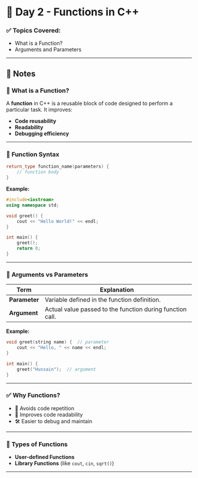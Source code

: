 
# 📅 Day 2 - Functions in C++

### ✅ Topics Covered:
- What is a Function?
- Arguments and Parameters

---

## 📖 Notes

### 📌 **What is a Function?**
A **function** in C++ is a reusable block of code designed to perform a particular task. It improves:
- **Code reusability**
- **Readability**
- **Debugging efficiency**

---

### 📝 **Function Syntax**
```cpp
return_type function_name(parameters) {
    // function body
}
````

**Example:**

```cpp
#include<iostream>
using namespace std;

void greet() {
    cout << "Hello World!" << endl;
}

int main() {
    greet();
    return 0;
}
```

---

### 📌 **Arguments vs Parameters**

| Term          | Explanation                                               |
| ------------- | --------------------------------------------------------- |
| **Parameter** | Variable defined in the function definition.              |
| **Argument**  | Actual value passed to the function during function call. |

**Example:**

```cpp
void greet(string name) {  // parameter
    cout << "Hello, " << name << endl;
}

int main() {
    greet("Hussain");  // argument
}
```

---

### ✅ **Why Functions?**

* 🔁 Avoids code repetition
* 👀 Improves code readability
* 🛠️ Easier to debug and maintain

---

### 📌 **Types of Functions**

* **User-defined Functions**
* **Library Functions** (like `cout`, `cin`, `sqrt()`)

---



